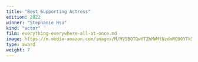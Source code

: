 ```yaml
---
title: "Best Supporting Actress"
edition: 2022
winner: "Stephanie Hsu"
kind: "actor"
film: everything-everywhere-all-at-once.md
image: https://m.media-amazon.com/images/M/MV5BOTQwYTZhMWMtNzdmMC00YTk5LWJlOTQtMTVjMTJjOTllYzFkXkEyXkFqcGdeQXVyMDM2NDM2MQ@@._V1_FMjpg_UX1024_.jpg
type: award
weight: 7
---
```

